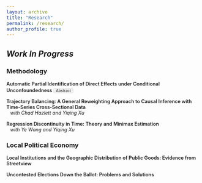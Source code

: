 ```yaml
---
layout: archive
title: "Research"
permalink: /research/
author_profile: true
---
```


<style>
.paper {
  margin-bottom: 1em;
}
.paper-title {
  font-weight: 600;
  font-size: 0.9em;
}
.abstract-toggle {
  display: inline-block;
  margin-top: 0.3em;
  font-size: 0.7em;
  padding: 0 5px;
  background-color: #f0f0f0;
  border: 1px solid #ddd;
  border-radius: 3px;
  cursor: pointer;
}
.coauthors {
  display: block;
  font-size: 0.9em;
  font-style: italic;
  margin-left: 10px;
}
.abstract {
  display: none;
  margin-top: 10px;
  margin-bottom: 10px;
  font-size: 0.9em;
  padding-left: 20px;
}
.abstract-checkbox {
  display: none;
}
.abstract-checkbox:checked + .abstract {
  display: block;
}
</style>

## _Work In Progress_

### Methodology

<div class="paper">
  <span class="paper-title">Automatic Partial Identification of Direct Effects under Conditional Unconfoundedness</span>
  <label for="abstract1" class="abstract-toggle">Abstract</label>
  <input type="checkbox" id="abstract1" class="abstract-checkbox">
  <div class="abstract">
    This paper develops a practical and performant algorithm for estimating sharp bounds on principal strata direct effects. I extend work on attrition problems to provide a nonparametric estimator under conditional unconfoundedness and monotonicity, more tenable assumptions than needed in popular methods for direct effect estimation. The estimator learns nuisance parameters via random forests and then learns the debiasing correction terms directly via a neural network. This approach blends the advantages of kernel-based quantile regression methods while improving finite-sample performance relative to plug-in estimation of the correction terms. I demonstrate the performance of the algorithm in simulations and apply the bounds to revisit canonical mediation problems in political science.
  </div>
</div>

<div class="paper">
  <span class="paper-title">Trajectory Balancing: A General Reweighting Approach to Causal Inference with Time-Series Cross-Sectional Data</span>
  <span class="coauthors">with Chad Hazlett and Yiqing Xu</span>
</div>

<div class="paper">
  <span class="paper-title">Regression Discontinuity in Time: Theory and Minimax Estimation</span>
  <span class="coauthors">with Ye Wang and Yiqing Xu</span>
</div>

### Local Political Economy

<div class="paper">
  <span class="paper-title">Local Institutions and the Geographic Distribution of Public Goods: Evidence from Streetview</span>
</div>

<div class="paper">
  <span class="paper-title">Uncontested Elections Down the Ballot: Problems and Solutions</span>
</div>



<!--- 
* Minimax Adjustments for Spatial Confounding _(with Apoorva Lal)_
* Natural Amenities and Political Incentives: Evidence from Climate Change _(with Janet Malzahn)_
* Does Politics Need Tiebout? Local Distributive Politics and Residential Sorting
* The Chief and the Sheriff: Election vs. Appointment in Municipal Policing _(with Shun Yamaya)_
-->